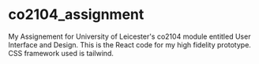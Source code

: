 # co2104_assignment

My Assignement for University of Leicester's co2104 module entitled User Interface and Design. This is the React code for my high fidelity prototype. CSS framework used is tailwind.